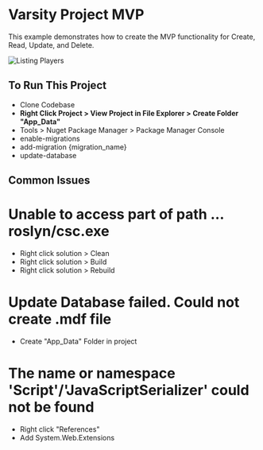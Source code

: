# Varsity Project MVP
This example demonstrates how to create the MVP functionality for Create, Read, Update, and Delete.

![Listing Players](https://github.com/christinebittle/varsity_mvp/tree/master/varsity_w_auth/assets/listplayers.png)

## To Run This Project
- Clone Codebase
- **Right Click Project > View Project in File Explorer > Create Folder "App_Data"**
- Tools > Nuget Package Manager > Package Manager Console
- enable-migrations
- add-migration {migration_name}
- update-database

## Common Issues
# Unable to access part of path ... roslyn/csc.exe
- Right click solution > Clean
- Right click solution > Build
- Right click solution > Rebuild

# Update Database failed. Could not create .mdf file
- Create "App_Data" Folder in project

# The name or namespace 'Script'/'JavaScriptSerializer' could not be found
- Right click "References"
- Add System.Web.Extensions
